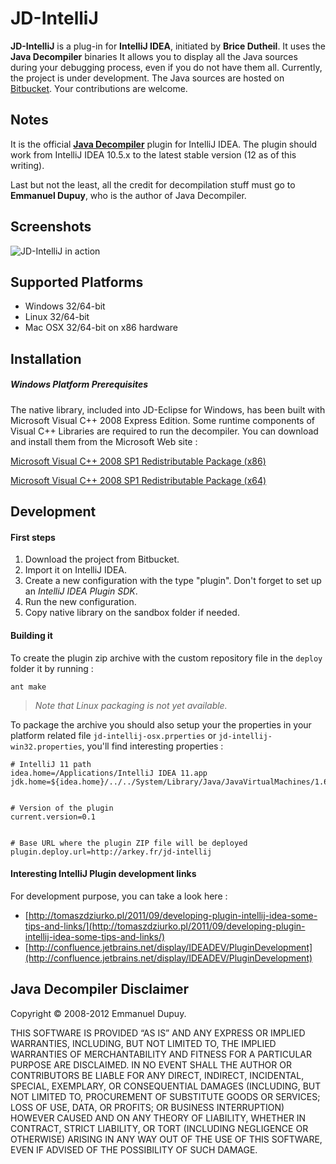 # JD-IntelliJ #

**JD-IntelliJ** is a plug-in for **IntelliJ IDEA**, initiated by **Brice Dutheil**. It uses the **Java Decompiler** binaries It allows you to display all the Java sources during your debugging process, even if you do not have them all. Currently, the project is under development. The Java sources are hosted on [Bitbucket](java.decompiler.free.fr/?q=jdintellij). Your contributions are welcome.

## Notes ##

It is the official [**Java Decompiler**](http://java.decompiler.free.fr/) plugin for IntelliJ IDEA. The plugin should work from IntelliJ IDEA 10.5.x to the latest stable version (12 as of this writing).

Last but not the least, all the credit for decompilation stuff must go to **Emmanuel Dupuy**, who is the author of Java Decompiler.

## Screenshots ##

![JD-IntelliJ in action](http://java.decompiler.free.fr/sites/default/screenshots/screenshot16.png)

## Supported Platforms ##

- Windows 32/64-bit
- Linux 32/64-bit
- Mac OSX 32/64-bit on x86 hardware

## Installation ##

##### Windows Platform Prerequisites #####

The native library, included into JD-Eclipse for Windows, has been built with Microsoft Visual C++ 2008 Express Edition. Some runtime components of Visual C++ Libraries are required to run the decompiler. You can download and install them from the Microsoft Web site :

[Microsoft Visual C++ 2008 SP1 Redistributable Package (x86)](http://www.microsoft.com/downloads/details.aspx?familyid=A5C84275-3B97-4AB7-A40D-3802B2AF5FC2&displaylang=en)

[Microsoft Visual C++ 2008 SP1 Redistributable Package (x64)](http://www.microsoft.com/downloads/details.aspx?familyid=BA9257CA-337F-4B40-8C14-157CFDFFEE4E&displaylang=en)

## Development ##

#### First steps ####

1. Download the project from Bitbucket.
2. Import it on IntelliJ IDEA.
3. Create a new configuration with the type "plugin". Don't forget to set up an _IntelliJ IDEA Plugin SDK_.
4. Run the new configuration.
5. Copy native library on the sandbox folder if needed.

#### Building it ####

To create the plugin zip archive with the custom repository file in the `deploy` folder it by running :

    ant make

> _Note that Linux packaging is not yet available._



To package the archive you should also setup your the properties in your platform related file `jd-intellij-osx.prperties` or `jd-intellij-win32.properties`, you'll find interesting properties :


    # IntelliJ 11 path
    idea.home=/Applications/IntelliJ IDEA 11.app
    jdk.home=${idea.home}/../../System/Library/Java/JavaVirtualMachines/1.6.0.jdk


    # Version of the plugin
    current.version=0.1


    # Base URL where the plugin ZIP file will be deployed
    plugin.deploy.url=http://arkey.fr/jd-intellij

#### Interesting IntelliJ Plugin development links ####

For development purpose, you can take a look here :

- [http://tomaszdziurko.pl/2011/09/developing-plugin-intellij-idea-some-tips-and-links/](http://tomaszdziurko.pl/2011/09/developing-plugin-intellij-idea-some-tips-and-links/)
- [http://confluence.jetbrains.net/display/IDEADEV/PluginDevelopment](http://confluence.jetbrains.net/display/IDEADEV/PluginDevelopment)


## Java Decompiler Disclaimer ##

Copyright © 2008-2012 Emmanuel Dupuy.

THIS SOFTWARE IS PROVIDED “AS IS” AND ANY EXPRESS OR IMPLIED WARRANTIES, INCLUDING, BUT NOT LIMITED TO, THE IMPLIED WARRANTIES OF MERCHANTABILITY AND FITNESS FOR A PARTICULAR PURPOSE ARE DISCLAIMED. IN NO EVENT SHALL THE AUTHOR OR CONTRIBUTORS BE LIABLE FOR ANY DIRECT, INDIRECT, INCIDENTAL, SPECIAL, EXEMPLARY, OR CONSEQUENTIAL DAMAGES (INCLUDING, BUT NOT LIMITED TO, PROCUREMENT OF SUBSTITUTE GOODS OR SERVICES; LOSS OF USE, DATA, OR PROFITS; OR BUSINESS INTERRUPTION) HOWEVER CAUSED AND ON ANY THEORY OF LIABILITY, WHETHER IN CONTRACT, STRICT LIABILITY, OR TORT (INCLUDING NEGLIGENCE OR OTHERWISE) ARISING IN ANY WAY OUT OF THE USE OF THIS SOFTWARE, EVEN IF ADVISED OF THE POSSIBILITY OF SUCH DAMAGE.